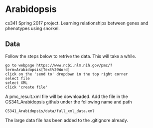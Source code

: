 # Arabidopsis
cs341 Spring 2017 project. Learning relationships between genes and phenotypes using snorkel.

## Data
Follow the steps below to retrive the data. This will take a while.
```
go to webpage https://www.ncbi.nlm.nih.gov/pmc/?term=Arabidopsis[Text%20Word]
click on the 'send to' dropdown in the top right corner
select file
select XML
click 'create file'
```

A pmc_result.xml file will be downloaded. 
Add the file in the CS341_Arabidopsis github under the following name and path

```
CS341_Arabidopsis/data/full_xml_data.xml
```

The large data file has been added to the .gitignore already.
